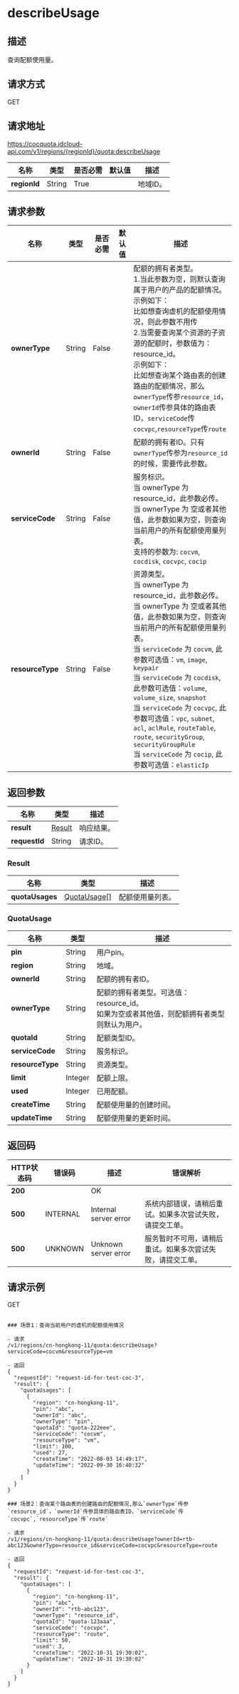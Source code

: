 # describeUsage


## 描述
查询配额使用量。


## 请求方式
GET

## 请求地址
https://cocquota.jdcloud-api.com/v1/regions/{regionId}/quota:describeUsage

|名称|类型|是否必需|默认值|描述|
|---|---|---|---|---|
|**regionId**|String|True| |地域ID。|

## 请求参数
|名称|类型|是否必需|默认值|描述|
|---|---|---|---|---|
|**ownerType**|String|False| |配额的拥有者类型。<br>1.当此参数为空，则默认查询属于用户的产品的配额情况。<br>  示例如下：<br>  比如想查询虚机的配额使用情况，则此参数不用传<br>2.当需要查询某个资源的子资源的配额时，参数值为：resource_id。<br>  示例如下：<br>  比如想查询某个路由表的创建路由的配额情况，那么`ownerType`传参`resource_id`，`ownerId`传参具体的路由表ID，`serviceCode`传`cocvpc`,`resourceType`传`route`<br>|
|**ownerId**|String|False| |配额的拥有者ID。只有`ownerType`传参为`resource_id`的时候，需要传此参数。|
|**serviceCode**|String|False| |服务标识。<br>当 ownerType 为 resource_id，此参数必传。<br>当 ownerType 为 空或者其他值，此参数如果为空，则查询当前用户的所有配额使用量列表。<br>支持的参数为: `cocvm`, `cocdisk`, `cocvpc`, `cocip`<br>|
|**resourceType**|String|False| |资源类型。<br>当 ownerType 为 resource_id，此参数必传。<br>当 ownerType 为 空或者其他值，此参数如果为空，则查询当前用户的所有配额使用量列表。<br>当 `serviceCode` 为 `cocvm`, 此参数可选值：`vm`, `image`, `keypair`<br>当 `serviceCode` 为 `cocdisk`, 此参数可选值：`volume`, `volume_size`, `snapshot`<br>当 `serviceCode` 为 `cocvpc`, 此参数可选值：`vpc`, `subnet`, `acl`, `aclRule`, `routeTable`, `route`, `securityGroup`, `securityGroupRule`<br>当 `serviceCode` 为 `cocip`, 此参数可选值：`elasticIp`<br>|


## 返回参数
|名称|类型|描述|
|---|---|---|
|**result**|[Result](#result)|响应结果。|
|**requestId**|String|请求ID。|

### <div id="Result">Result</div>
|名称|类型|描述|
|---|---|---|
|**quotaUsages**|[QuotaUsage[]](#quotausage)|配额使用量列表。|
### <div id="QuotaUsage">QuotaUsage</div>
|名称|类型|描述|
|---|---|---|
|**pin**|String|用户pin。|
|**region**|String|地域。|
|**ownerId**|String|配额的拥有者ID。|
|**ownerType**|String|配额的拥有者类型。可选值：resource_id。<br>如果为空或者其他值，则配额拥有者类型则默认为用户。<br>|
|**quotaId**|String|配额类型ID。|
|**serviceCode**|String|服务标识。|
|**resourceType**|String|资源类型。|
|**limit**|Integer|配额上限。|
|**used**|Integer|已用配额。|
|**createTime**|String|配额使用量的创建时间。|
|**updateTime**|String|配额使用量的更新时间。|

## 返回码
|HTTP状态码|错误码|描述|错误解析|
|---|---|---|---|
|**200**||OK||
|**500**|INTERNAL|Internal server error|系统内部错误，请稍后重试。如果多次尝试失败，请提交工单。|
|**500**|UNKNOWN|Unknown server error|服务暂时不可用，请稍后重试。如果多次尝试失败，请提交工单。|

## 请求示例
GET
```

### 场景1：查询当前用户的虚机的配额使用情况

- 请求
/v1/regions/cn-hongkong-11/quota:describeUsage?serviceCode=cocvm&resourceType=vm

- 返回
{
  "requestId": "request-id-for-test-coc-3",
  "result": {
    "quotaUsages": [
      {
        "region": "cn-hongkong-11",
        "pin": "abc",
        "ownerId": "abc",
        "ownerType": "pin",
        "quotaId": "quota-222eee",
        "serviceCode": "cocvm",
        "resourceType": "vm",
        "limit": 100,
        "used": 27,
        "createTime": "2022-08-03 14:49:17",
        "updateTime": "2022-09-30 16:40:32"
      }
    ]
  }
}

### 场景2：查询某个路由表的创建路由的配额情况,那么`ownerType`传参`resource_id`，`ownerId`传参具体的路由表ID，`serviceCode`传`cocvpc`,`resourceType`传`route`

- 请求
/v1/regions/cn-hongkong-11/quota:describeUsage?ownerId=rtb-abc123&ownerType=resource_id&serviceCode=cocvpc&resourceType=route

- 返回
{
  "requestId": "request-id-for-test-coc-3",
  "result": {
    "quotaUsages": [
      {
        "region": "cn-hongkong-11",
        "pin": "abc",
        "ownerId": "rtb-abc123",
        "ownerType": "resource_id",
        "quotaId": "quota-123aaa",
        "serviceCode": "cocvpc",
        "resourceType": "route",
        "limit": 50,
        "used": 3,
        "createTime": "2022-10-31 19:30:02",
        "updateTime": "2022-10-31 19:30:02"
      }
    ]
  }
}

```
